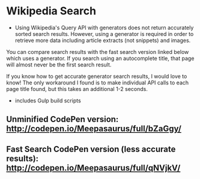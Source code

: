 Wikipedia Search
================

- Using Wikipedia's Query API with generators does not return accurately sorted search results. However, using a generator is required in order to retrieve more data including article extracts (not snippets) and images.

You can compare search results with the fast search version linked below which uses a generator. If you search using an autocomplete title, that page will almost never be the first search result.

If you know how to get accurate generator search results, I would love to know! The only workaround I found is to make individual API calls to each page title found, but this takes an additional 1-2 seconds.

- includes Gulp build scripts

Unminified CodePen version: http://codepen.io/Meepasaurus/full/bZaGgy/
----------------------------------------------------------------------

Fast Search CodePen version (less accurate results): http://codepen.io/Meepasaurus/full/qNVjkV/
-----------------------------------------------------------------------------------------------